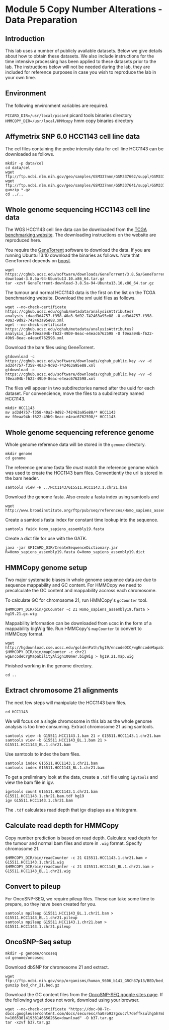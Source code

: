 # Module 5 Copy Number Alterations - Data Preparation

## Introduction

This lab uses a number of publicly available datasets.  Below we give details about how to obtain these datasets.  We also include instructions for the time intensive processing has been applied to these datasets prior to the lab.  The instructions below will not be needed during the lab, they are included for reference purposes in case you wish to reproduce the lab in your own time.

## Environment

The following environment variables are required.

`PICARD_DIR=/usr/local/picard` picard tools binaries directory
`HMMCOPY_DIR=/usr/local/HMMcopy` hmm copy binaries directory

## Affymetrix SNP 6.0 HCC1143 cell line data

The cel files containing the probe intensity data for cell line HCC1143 can be downloaded as follows.

    mkdir -p data/cel
    cd data/cel
    wget ftp://ftp.ncbi.nlm.nih.gov/geo/samples/GSM337nnn/GSM337662/suppl/GSM337662%2ECEL%2Egz
    wget ftp://ftp.ncbi.nlm.nih.gov/geo/samples/GSM337nnn/GSM337641/suppl/GSM337641%2ECEL%2Egz
    gunzip *.gz
    cd ../..

## Whole genome sequencing HCC1143 cell line data

The WGS HCC1143 cell line data can be downloaded from the [TCGA benchmarking website](https://cghub.ucsc.edu/datasets/benchmark_download.html).  The downloading instructions on the website are reproduced here.

You require the [GeneTorrent](https://cghub.ucsc.edu/software/downloads.html) software to download the data.  If you are running Ubuntu 13.10 download the binaries as follows.  Note that GeneTorrent depends on [boost](http://www.boost.org/).

    wget https://cghub.ucsc.edu/software/downloads/GeneTorrent/3.8.5a/GeneTorrent-download-3.8.5a-94-Ubuntu13.10.x86_64.tar.gz
    tar -xzvf GeneTorrent-download-3.8.5a-94-Ubuntu13.10.x86_64.tar.gz

The tumour and normal HCC1143 data is the first on the list on the TCGA benchmarking website.  Download the xml uuid files as follows.

    wget --no-check-certificate https://cghub.ucsc.edu/cghub/metadata/analysisAttributes?analysis_id=ad3d4757-f358-40a3-9d92-742463a95e88 -O ad3d4757-f358-40a3-9d92-742463a95e88.xml
    wget --no-check-certificate https://cghub.ucsc.edu/cghub/metadata/analysisAttributes?analysis_id=f0eaa94b-f622-49b9-8eac-e4eac6762598 -O f0eaa94b-f622-49b9-8eac-e4eac6762598.xml

Download the bam files using GeneTorrent.

    gtdownload -c https://cghub.ucsc.edu/software/downloads/cghub_public.key -vv -d ad3d4757-f358-40a3-9d92-742463a95e88.xml
    gtdownload -c https://cghub.ucsc.edu/software/downloads/cghub_public.key -vv -d f0eaa94b-f622-49b9-8eac-e4eac6762598.xml

The files will appear in two subdirectories named after the uuid for each dataset.  For convencience, move the files to a subdirectory named HCC1143.

    mkdir HCC1143
    mv ad3d4757-f358-40a3-9d92-742463a95e88/* HCC1143
    mv f0eaa94b-f622-49b9-8eac-e4eac6762598/* HCC1143

## Whole genome sequencing reference genome

Whole genome reference data will be stored in the `genome` directory.

    mkdir genome
    cd genome

The reference genome fasta file *must* match the reference genome which was used to create the HCC1143 bam files.  Conventiently the url is stored in the bam header.

    samtools view -H ../HCC1143/G15511.HCC1143.1.chr21.bam

Download the genome fasta.  Also create a fasta index using samtools and 

    wget http://www.broadinstitute.org/ftp/pub/seq/references/Homo_sapiens_assembly19.fasta

Create a samtools fasta index for constant time lookup into the sequence.

    samtools faidx Homo_sapiens_assembly19.fasta

Create a dict file for use with the GATK.

    java -jar $PICARD_DIR/CreateSequenceDictionary.jar R=Homo_sapiens_assembly19.fasta O=Homo_sapiens_assembly19.dict

## HMMCopy genome setup

Two major systematic biases in whole genome sequence data are due to sequence mappability and GC content.  For HMMCopy we need to precalculate the GC content and mappability accross each chromosome.  

To calculate GC for chromosome 21, run HMMCopy's `gcCounter` tool.

    $HMMCOPY_DIR/bin/gcCounter -c 21 Homo_sapiens_assembly19.fasta > hg19.21.gc.wig

Mappability information can be downloaded from ucsc in the form of a mappability bigWig file.  Run HMMCopy's `mapCounter` to convert to HMMCopy format.

    wget http://hgdownload.cse.ucsc.edu/goldenPath/hg19/encodeDCC/wgEncodeMapability/wgEncodeCrgMapabilityAlign100mer.bigWig
    $HMMCOPY_DIR/bin/mapCounter -c chr21 wgEncodeCrgMapabilityAlign100mer.bigWig > hg19.21.map.wig

Finished working in the genome directory.

    cd ..

## Extract chromosome 21 alignments

The next few steps will manipulate the HCC1143 bam files.

    cd HCC1143

We will focus on a single chromosome in this lab as the whole genome analysis is too time consuming.  Extract chromosome 21 using samtools.

    samtools view -b G15511.HCC1143.1.bam 21 > G15511.HCC1143.1.chr21.bam
    samtools view -b G15511.HCC1143_BL.1.bam 21 > G15511.HCC1143_BL.1.chr21.bam

Use samtools to index the bam files.

    samtools index G15511.HCC1143.1.chr21.bam
    samtools index G15511.HCC1143_BL.1.chr21.bam

To get a preliminary look at the data, create a `.tdf` file using `igvtools` and view the bam file in igv.

    igvtools count G15511.HCC1143.1.chr21.bam G15511.HCC1143.1.chr21.bam.tdf hg19
    igv G15511.HCC1143.1.chr21.bam

The `.tdf` calculates read depth that igv displays as a histogram.

## Calculate read depth for HMMCopy

Copy number prediction is based on read depth.  Calculate read depth for the tumour and normal bam files and store in `.wig` format.  Specify chromosome 21.

    $HMMCOPY_DIR/bin/readCounter -c 21 G15511.HCC1143.1.chr21.bam > G15511.HCC1143.1.chr21.wig
    $HMMCOPY_DIR/bin/readCounter -c 21 G15511.HCC1143_BL.1.chr21.bam > G15511.HCC1143_BL.1.chr21.wig

## Convert to pileup

For OncoSNP-SEQ, we require pileup files.  These can take some time to prepare, so they have been created for you.

    samtools mpileup G15511.HCC1143_BL.1.chr21.bam > G15511.HCC1143_BL.1.chr21.pileup
    samtools mpileup G15511.HCC1143.1.chr21.bam > G15511.HCC1143.1.chr21.pileup

## OncoSNP-Seq setup

    mkdir -p genome/oncoseq
    cd genome/oncoseq

Download dbSNP for chromosome 21 and extract.

    wget ftp://ftp.ncbi.nih.gov/snp/organisms/human_9606_b141_GRCh37p13/BED/bed_chr_21.bed.gz
    gunzip bed_chr_21.bed.gz

Download the GC content files from the [OncoSNP-SEQ google sites page](https://sites.google.com/site/oncosnpseq/downloads).  If the following wget does not work, download using your browser.

    wget --no-check-certificate "https://doc-08-7c-docs.googleusercontent.com/docs/securesc/ha0ro937gcuc7l7deffksulhg5h7mbp1/b3vbuuo4e743kg87p1qehbamqsft7lpo/1401026400000/03938588792210094527/*/0B_XFGmx3odi4MzlPTjhqTlktS3c?h=16653014193614665626&e=download" -O b37.tar.gz
    tar -xzvf b37.tar.gz

